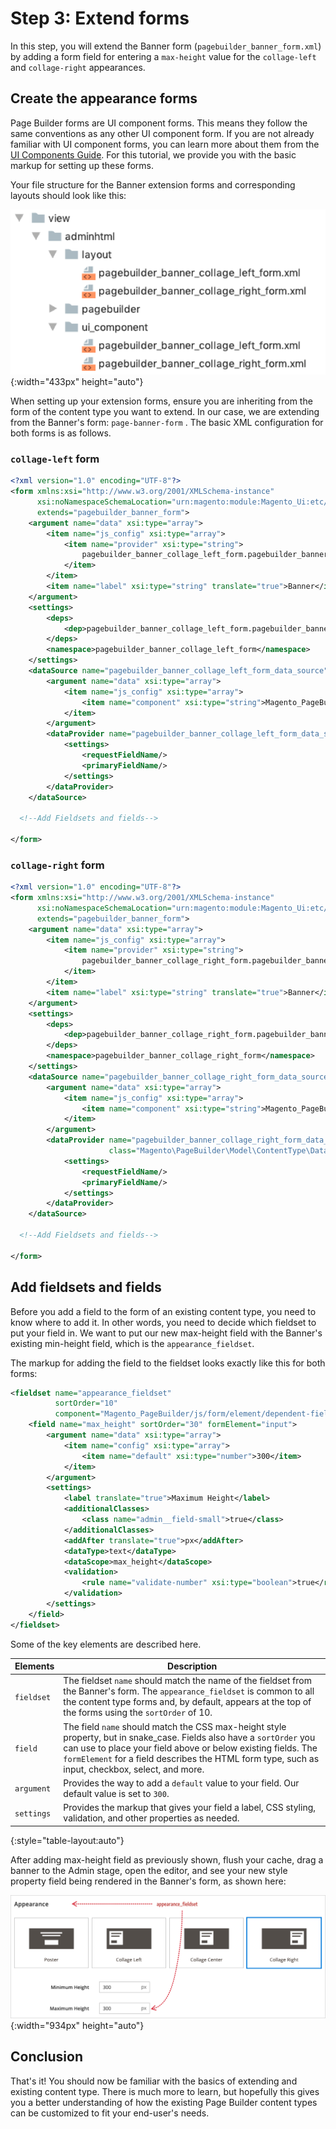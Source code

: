 # Step 3: Extend forms

In this step, you will extend the Banner form (`pagebuilder_banner_form.xml`) by adding a form field for entering a `max-height` value for the `collage-left` and `collage-right` appearances. 

## Create the appearance forms

Page Builder forms are UI component forms. This means they follow the same conventions as any other UI component form. If you are not already familiar with UI component forms, you can learn more about them from the [UI Components Guide](https://devdocs.magento.com/guides/v2.3/ui_comp_guide/concepts/ui_comp_xmldeclaration_concept.html). For this tutorial, we provide you with the basic markup for setting up these forms.

Your file structure for the Banner extension forms and corresponding layouts should look like this: 

![Extension forms file structure](../images/extension-forms-files.png){:width="433px" height="auto"}

When setting up your extension forms, ensure you are inheriting from the form of the content type you want to extend. In our case, we are extending from the Banner's form: `page-banner-form` . The basic XML configuration for both forms is as follows. 

### `collage-left` form

```xml
<?xml version="1.0" encoding="UTF-8"?>
<form xmlns:xsi="http://www.w3.org/2001/XMLSchema-instance"
      xsi:noNamespaceSchemaLocation="urn:magento:module:Magento_Ui:etc/ui_configuration.xsd"
      extends="pagebuilder_banner_form">
    <argument name="data" xsi:type="array">
        <item name="js_config" xsi:type="array">
            <item name="provider" xsi:type="string">
                pagebuilder_banner_collage_left_form.pagebuilder_banner_collage_left_form_data_source
            </item>
        </item>
        <item name="label" xsi:type="string" translate="true">Banner</item>
    </argument>
    <settings>
        <deps>
            <dep>pagebuilder_banner_collage_left_form.pagebuilder_banner_collage_left_form_data_source</dep>
        </deps>
        <namespace>pagebuilder_banner_collage_left_form</namespace>
    </settings>
    <dataSource name="pagebuilder_banner_collage_left_form_data_source">
        <argument name="data" xsi:type="array">
            <item name="js_config" xsi:type="array">
                <item name="component" xsi:type="string">Magento_PageBuilder/js/form/provider</item>
            </item>
        </argument>
        <dataProvider name="pagebuilder_banner_collage_left_form_data_source" class="Magento\PageBuilder\Model\ContentType\DataProvider">
            <settings>
                <requestFieldName/>
                <primaryFieldName/>
            </settings>
        </dataProvider>
    </dataSource>
  
  <!--Add Fieldsets and fields-->
  
</form>
```

### `collage-right` form

```xml
<?xml version="1.0" encoding="UTF-8"?>
<form xmlns:xsi="http://www.w3.org/2001/XMLSchema-instance"
      xsi:noNamespaceSchemaLocation="urn:magento:module:Magento_Ui:etc/ui_configuration.xsd"
      extends="pagebuilder_banner_form">
    <argument name="data" xsi:type="array">
        <item name="js_config" xsi:type="array">
            <item name="provider" xsi:type="string">
                pagebuilder_banner_collage_right_form.pagebuilder_banner_collage_right_form_data_source
            </item>
        </item>
        <item name="label" xsi:type="string" translate="true">Banner</item>
    </argument>
    <settings>
        <deps>
            <dep>pagebuilder_banner_collage_right_form.pagebuilder_banner_collage_right_form_data_source</dep>
        </deps>
        <namespace>pagebuilder_banner_collage_right_form</namespace>
    </settings>
    <dataSource name="pagebuilder_banner_collage_right_form_data_source">
        <argument name="data" xsi:type="array">
            <item name="js_config" xsi:type="array">
                <item name="component" xsi:type="string">Magento_PageBuilder/js/form/provider</item>
            </item>
        </argument>
        <dataProvider name="pagebuilder_banner_collage_right_form_data_source"
                      class="Magento\PageBuilder\Model\ContentType\DataProvider">
            <settings>
                <requestFieldName/>
                <primaryFieldName/>
            </settings>
        </dataProvider>
    </dataSource>
  
  <!--Add Fieldsets and fields-->

</form>
```

## Add fieldsets and fields

Before you add a field to the form of an existing content type, you need to know where to add it. In other words, you need to decide which fieldset to put your field in. We want to put our new max-height field with the Banner's existing min-height field, which is the `appearance_fieldset`.

The markup for adding the field to the fieldset looks exactly like this for both forms:  

```xml
<fieldset name="appearance_fieldset"
          sortOrder="10"
          component="Magento_PageBuilder/js/form/element/dependent-fieldset">
    <field name="max_height" sortOrder="30" formElement="input">
        <argument name="data" xsi:type="array">
            <item name="config" xsi:type="array">
                <item name="default" xsi:type="number">300</item>
            </item>
        </argument>
        <settings>
            <label translate="true">Maximum Height</label>
            <additionalClasses>
                <class name="admin__field-small">true</class>
            </additionalClasses>
            <addAfter translate="true">px</addAfter>
            <dataType>text</dataType>
            <dataScope>max_height</dataScope>
            <validation>
                <rule name="validate-number" xsi:type="boolean">true</rule>
            </validation>
        </settings>
    </field>
</fieldset>
```

Some of the key elements are described here.

| Elements   | Description                                                  |
| ---------- | ------------------------------------------------------------ |
| `fieldset` | The fieldset `name` should match the name of the fieldset from the Banner's form. The `appearance_fieldset` is common to all the content type forms and, by default, appears at the top of the forms using the `sortOrder` of 10. |
| `field`    | The field `name` should match the CSS max-height style property, but in snake_case. Fields also have a `sortOrder` you can use to place your field above or below existing fields. The `formElement` for a field describes the HTML form type, such as input, checkbox, select, and more. |
| `argument` | Provides the way to add a `default` value to your field. Our default value is set to `300`. |
| `settings` | Provides the markup that gives your field a label, CSS styling, validation, and other properties as needed. |

{:style="table-layout:auto"}

After adding max-height field as previously shown, flush your cache, drag a banner to the Admin stage, open the editor, and see your new style property field being rendered in the Banner's form, as shown here:

![Appearance fieldset](../images/appearance-fieldset.png){:width="934px" height="auto"}

## Conclusion

That's it! You should now be familiar with the basics of extending and existing content type. There is much more to learn, but hopefully this gives you a better understanding of how the existing Page Builder content types can be customized to fit your end-user's needs.